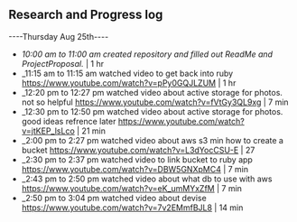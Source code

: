 ## Research and Progress log

----Thursday Aug 25th----
* _10:00 am to 11:00 am created repository and filled out ReadMe and ProjectProposal._ | 1 hr
* _11:15 am to 11:15 am watched video to get back into ruby https://www.youtube.com/watch?v=pPy0GQJLZUM | 1 hr 
* _12:20 pm to 12:27 pm watched video about active storage for photos. not so helpful https://www.youtube.com/watch?v=fVtGy3QL9xg | 7 min 
* _12:30 pm to 12:50 pm  watched video about active storage for photos. good ideas refrence later https://www.youtube.com/watch?v=jtKEP_lsLco | 21 min 
* _2:00 pm to 2:27 pm watched video about aws s3 min how to create a bucket https://www.youtube.com/watch?v=L3dYocCSU-E | 27 
* _2:30 pm to 2:37 pm watched video to link bucket to ruby app https://www.youtube.com/watch?v=DBW5GNXpMC4 | 7 min
* _2:43 pm to 2:50 pm watched video about what db to use with aws https://www.youtube.com/watch?v=eK_umMYxZfM | 7 min
* _2:50 pm to 3:04 pm watched video about devise https://www.youtube.com/watch?v=7v2EMmfBJL8 | 14 min